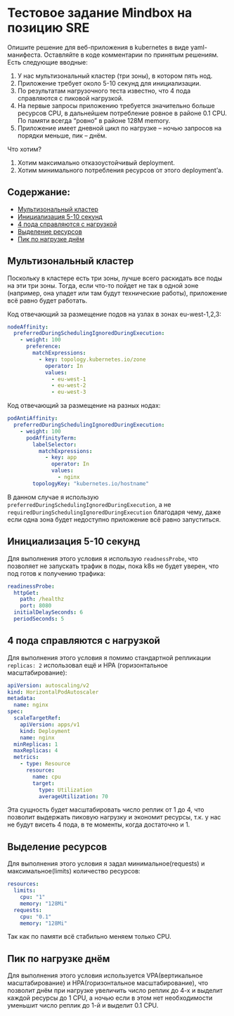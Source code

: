 # Тестовое задание Mindbox на позицию SRE
Опишите решение для веб-приложения в kubernetes в виде yaml-манифеста. Оставляйте в коде комментарии по принятым решениям. Есть следующие вводные:

1. У нас мультизональный кластер (три зоны), в котором пять нод.
2. Приложение требует около 5-10 секунд для инициализации.
3. По результатам нагрузочного теста известно, что 4 пода справляются с пиковой нагрузкой.
4. На первые запросы приложению требуется значительно больше ресурсов CPU, в дальнейшем потребление ровное в районе 0.1 CPU. По памяти всегда “ровно” в районе 128M memory.
5. Приложение имеет дневной цикл по нагрузке – ночью запросов на порядки меньше, пик – днём.

Что хотим?
1. Хотим максимально отказоустойчивый deployment.
2. Хотим минимального потребления ресурсов от этого deployment’а.


## Содержание: 
- [Мультизональный кластер](#мультизональный-кластер)
- [Инициализация 5-10 секунд](#инициализация-5-10-секунд)
- [4 пода справляются с нагрузкой](#4-пода-справляются-с-нагрузкой)
- [Выделение ресурсов](#выделение-ресурсов)
- [Пик по нагрузке днём](#пик-по-нагрузке-днём)

## Мультизональный кластер
Поскольку в кластере есть три зоны, лучше всего раскидать все поды на эти три зоны. Тогда, если что-то пойдет не так в 
одной зоне (например, она упадет или там будут технические работы), приложение всё равно будет работать.

Код отвечающий за размещение подов на узлах в зонах eu-west-1,2,3:
```yaml
nodeAffinity:
  preferredDuringSchedulingIgnoredDuringExecution:
    - weight: 100
      preference:
        matchExpressions:
          - key: topology.kubernetes.io/zone
            operator: In
            values:
              - eu-west-1
              - eu-west-2
              - eu-west-3
```
Код отвечающий за размещение на разных нодах:
```yaml
podAntiAffinity:
  preferredDuringSchedulingIgnoredDuringExecution:
    - weight: 100
      podAffinityTerm:
        labelSelector:
          matchExpressions:
            - key: app
              operator: In
              values:
                - nginx
        topologyKey: "kubernetes.io/hostname"
```
В данном случае я использую ```preferredDuringSchedulingIgnoredDuringExecution```, а не ```requiredDuringSchedulingIgnoredDuringExecution```
благодаря чему, даже если одна зона будет недоступно приложение всё равно запуститься.

## Инициализация 5-10 секунд
Для выполнения этого условия я использую ```readnessProbe```, что позволяет не запускать трафик в поды, пока k8s не будет уверен, что
под готов к получению трафика:
```yaml
readinessProbe:
  httpGet:
    path: /healthz
    port: 8080
  initialDelaySeconds: 6
  periodSeconds: 5
```

## 4 пода справляются с нагрузкой
Для выполнения этого условия я помимо стандартной репликации ```replicas: 2``` использовал ещё и HPA (горизонтальное
масштабирование):
```yaml
apiVersion: autoscaling/v2
kind: HorizontalPodAutoscaler
metadata:
  name: nginx
spec:
  scaleTargetRef:
    apiVersion: apps/v1
    kind: Deployment
    name: nginx
  minReplicas: 1
  maxReplicas: 4
  metrics:
    - type: Resource
      resource:
        name: cpu
        target:
          type: Utilization
          averageUtilization: 70
```
Эта сущность будет масштабировать число реплик от 1 до 4, что позволит выдержать пиковую нагрузку и экономит ресурсы, 
т.к. у нас не будут висеть 4 пода, в те моменты, когда достаточно и 1.

## Выделение ресурсов
Для выполнения этого условия я задал минимальное(requests) и максимальное(limits) количество ресурсов:
```yaml
resources:
  limits:
    cpu: "1"
    memory: "128Mi"
  requests:
    cpu: "0.1"
    memory: "128Mi"
```
Так как по памяти всё стабильно меняем только CPU.

## Пик по нагрузке днём
Для выполнения этого условия используется VPA(вертикальное масштабирование) и HPA(горизонтальное масштабирование), что
позволит днём при нагрузке увеличить число реплик до 4-х и выделит каждой ресурсы до 1 СPU, а ночью если в этом нет
необходимости уменьшит число реплик до 1-й и выделит 0.1 CPU.
